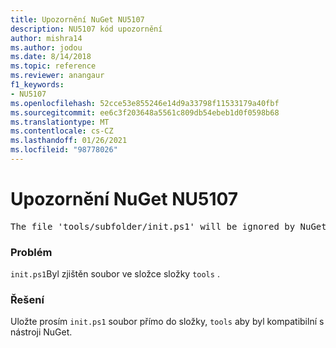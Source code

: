 ```yaml
---
title: Upozornění NuGet NU5107
description: NU5107 kód upozornění
author: mishra14
ms.author: jodou
ms.date: 8/14/2018
ms.topic: reference
ms.reviewer: anangaur
f1_keywords:
- NU5107
ms.openlocfilehash: 52cce53e855246e14d9a33798f11533179a40fbf
ms.sourcegitcommit: ee6c3f203648a5561c809db54ebeb1d0f0598b68
ms.translationtype: MT
ms.contentlocale: cs-CZ
ms.lasthandoff: 01/26/2021
ms.locfileid: "98778026"
---
```

# <a name="nuget-warning-nu5107"></a>Upozornění NuGet NU5107
<pre>The file 'tools/subfolder/init.ps1' will be ignored by NuGet because it is not directly under 'tools' folder. Place the file directly under 'tools' folder.</pre>

### <a name="issue"></a>Problém

`init.ps1`Byl zjištěn soubor ve složce složky `tools` .


### <a name="solution"></a>Řešení

Uložte prosím `init.ps1` soubor přímo do složky, `tools` aby byl kompatibilní s nástroji NuGet.

